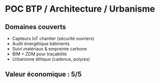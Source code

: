 # POC BTP / Architecture / Urbanisme

## Domaines couverts
- Capteurs IoT chantier (sécurité ouvriers)
- Audit énergétique bâtiments
- Suivi matériaux & empreinte carbone
- BIM + ZDM pour traçabilité
- Urbanisme éthique (cadence, polyres)

## Valeur économique : 5/5
